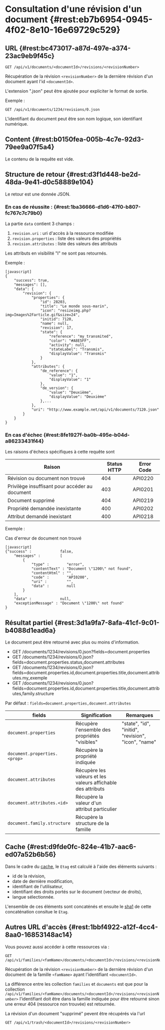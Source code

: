 # Consultation d'une révision d'un document {#rest:eb7b6954-0945-4f02-8e10-16e69729c529}

## URL {#rest:bc473017-a87d-497e-a374-23ac9eb9f45c}

    GET /api/v1/documents/<documentId>/revisions/<revisionNumber>

Récupération de la révision `<revisionNumber>` de la dernière révision d'un
document ayant l'id `<documentId>`.

L'extension ".json" peut être ajoutée pour expliciter le format de sortie.

Exemple :

    GET /api/v1/documents/1234/revisions/0.json

L'identifiant du document peut être son nom logique, son identifiant numérique.

## Content {#rest:b0150fea-005b-4c7e-92d3-79ee9a07f5a4}

Le contenu de la requête est vide.

## Structure de retour {#rest:d3f1d448-be2d-48da-9e41-d0c58889e104}

Le retour est une donnée JSON.

### En cas de réussite : {#rest:1ba36666-d1d6-47f0-b807-fc767c7c79b0}

La partie `data` contient 3 champs :

1.  `revision.uri` : uri d'accès à la ressource modifiée
1.  `revision.properties` : liste des valeurs des propriétés
1.  `revision.attributes` : liste des valeurs des attributs

Les attributs en visibilité "I" ne sont pas retournés. 

Exemple :

    [javascript]
    {
        "success": true,
        "messages": [],
        "data": {
            "revision": {
                "properties": {
                    "id": 28203,
                    "title": "Le monde sous-marin",
                    "icon": "resizeimg.php?img=Images%2Farticle.gif&size=24",
                    "initid": 7120,
                    "name": null,
                    "revision": 17,
                    "state": {
                        "reference": "my_transmited",
                        "color": "#A8E5FF",
                        "activity": null,
                        "stateLabel": "Transmis",
                        "displayValue": "Transmis"
                    }
                },
                "attributes": {
                    "de_reference": {
                        "value": "1",
                        "displayValue": "1"
                    },
                    "de_version": {
                        "value": "Deuxième",
                        "displayValue": "Deuxième"
                    },...
                },
                "uri": "http://www.example.net/api/v1/documents/7120.json"
            }
        }
    }




### En cas d'échec {#rest:8fe1927f-ba0b-495e-b04d-a86233431f44}

Les raisons d'échecs spécifiques à cette requête sont 

|                     Raison                     | Status HTTP | Error Code |
| ---------------------------------------------- | ----------- | ---------- |
| Révision ou document non trouvé                |         404 | API0220    |
| Privilège insuffisant pour accéder au document |         403 | API0201    |
| Document supprimé                              |         404 | API0219    |
| Propriété demandée inexistante                 |         400 | API0202    |
| Attribut demandé inexistant                    |         400 | API0218    |

Exemple : 

Cas d'erreur de document non trouvé

    [javascript]
    {"success" :             false,
        "messages" :         [
            {
                "type" :        "error",
                "contentText" : "Document \"1200\" not found",
                "contentHtml" : "",
                "code" :        "API0200",
                "uri" :         "",
                "data" :        null
            }
        ],
        "data" :             null,
        "exceptionMessage" : "Document \"1200\" not found"
    }

## Résultat partiel {#rest:3d1a9fa7-8afa-41cf-9c01-b4088d1ead6a}

Le document peut être retourné avec plus ou moins d'information.

* GET /documents/1234/revisions/0.json?fields=document.properties
* GET /documents/1234/revisions/0.json?fields=document.properties.status,document.attributes
* GET /documents/1234/revisions/0.json?fields=document.properties.id,document.properties.title,document.attributes.my_exemple
* GET /documents/1234/revisions/0.json?fields=document.properties.id,document.properties.title,document.attributes,family.structure

Par défaut : `fields=document.properties,document.attributes`

|            fields            |                        Signification                         |                       Remarques                        |
| ---------------------------- | ------------------------------------------------------------ | ------------------------------------------------------ |
| `document.properties`        | Récupère l'ensemble des propriétés "visibles"                | "state",  "id",  "initid",  "revision", "icon", "name" |
| `document.properties.<prop>` | Récupère la propriété indiquée                               |                                                        |
| `document.attributes`        | Récupère les valeurs et les valeurs affichable des attributs |                                                        |
| `document.attributes.<id>`   | Récupère la valeur d'un attribut particulier                 |                                                        |
| `document.family.structure`  | Récupère la structure de la famille                          |                                                        |

## Cache {#rest:d9fde0fc-824e-41b7-aac6-ed07a52b6b56}

Dans le cadre du [cache][cache], le `Etag` est calculé à l'aide des éléments suivants :

* id de la révision,
* date de dernière modification,
* identifiant de l'utilisateur,
* identifiant des droits portés sur le document (vecteur de droits),
* langue sélectionnée.

L'ensemble de ces éléments sont concaténés et ensuite le [sha1][sha1] de cette concaténation consitue le `Etag`.

## Autres URL d'accès {#rest:1bbf4922-a12f-4cc4-8aa0-16853148ac14}

Vous pouvez aussi accéder à cette ressources via :

    GET /api/v1/families/<famName>/documents/<documentId>/revisions/<revisionNumber>

Récupération de la révision `<revisionNumber>` de la dernière révision d'un document de la famille `<famName>` ayant
l'identifiant `<documentId>`.

<span class="flag inline nota-bene"></span> La différence entre les collection `families` et `documents` est que pour
la collection `/api/v1/families/<famName>/documents/<documentId>/revisions/<revisionNumber>` l'identifiant doit être dans la famille indiquée pour être retourné sinon une
erreur 404 (ressource non trouvée) est retournée.


<span class="flag inline nota-bene"></span> La révision d'un document
"supprimé" pevent être récupérés via l'url

    GET /api/v1/trash/<documentId>/revisions/<revisionNumber>


[trash]: #rest:52be10c1-9f46-456b-a22f-24909386567
[cache]: #rest:804f8d68-acfa-4a35-bb41-27b2a27c14dc
[sha1]: https://fr.wikipedia.org/wiki/SHA-1
